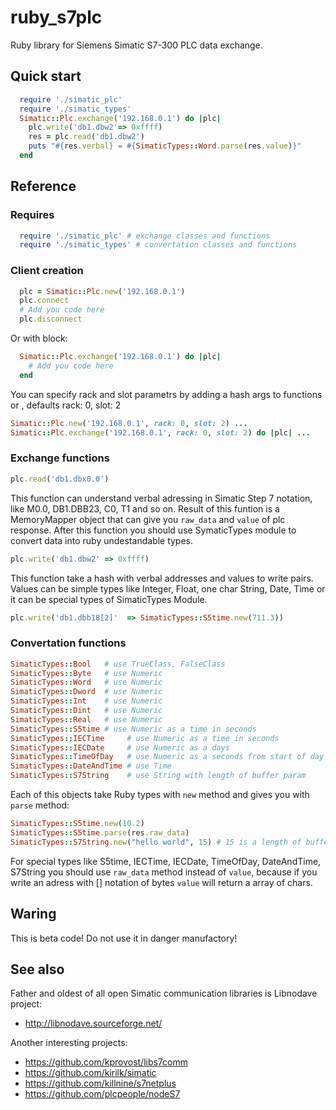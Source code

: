# ruby_s7plc
Ruby library for Siemens Simatic S7-300 PLC data exchange.

## Quick start
```ruby
  require './simatic_plc'
  require './simatic_types'
  Simatic::Plc.exchange('192.168.0.1') do |plc|
    plc.write('db1.dbw2'=> 0xffff)
    res = plc.read('db1.dbw2')
    puts "#{res.verbal} = #{SimaticTypes::Word.parse(res.value)}"
  end
```

## Reference
### Requires
```ruby
  require './simatic_plc' # exchange classes and functions
  require './simatic_types' # convertation classes and functions
```

### Client creation
```ruby
  plc = Simatic::Plc.new('192.168.0.1')
  plc.connect
  # Add you code here
  plc.disconnect
```

Or with block:
```ruby
  Simatic::Plc.exchange('192.168.0.1') do |plc|
    # Add you code here
  end
```

You can specify rack and slot parametrs by adding a hash args to functions <new> or <exchange>, defaults rack: 0, slot: 2
```ruby
Simatic::Plc.new('192.168.0.1', rack: 0, slot: 2) ...
Simatic::Plc.exchange('192.168.0.1', rack: 0, slot: 2) do |plc| ...
```

### Exchange functions
```ruby
plc.read('db1.dbx0.0')
```
This function can understand verbal adressing in Simatic Step 7 notation, like M0.0, DB1.DBB23, C0, T1 and so on.
Result of this funtion is a MemoryMapper object that can give you ```raw_data``` and ```value``` of plc response.
After this function you should use SymaticTypes module to convert data into ruby undestandable types.
```ruby
plc.write('db1.dbw2' => 0xffff)
```
This function take a hash with verbal addresses and values to write pairs. Values can be simple types like Integer, Float, one char String, Date, Time or it can be special types of SimaticTypes Module.
```ruby
plc.write('db1.dbb18[2]'  => SimaticTypes::S5time.new(711.3))
```

### Convertation functions
```ruby
SimaticTypes::Bool   # use TrueClass, FalseClass
SimaticTypes::Byte   # use Numeric
SimaticTypes::Word   # use Numeric
SimaticTypes::Dword  # use Numeric
SimaticTypes::Int    # use Numeric
SimaticTypes::Dint   # use Numeric
SimaticTypes::Real   # use Numeric
SimaticTypes::S5time # use Numeric as a time in seconds
SimaticTypes::IECTime     # use Numeric as a time in seconds
SimaticTypes::IECDate     # use Numeric as a days
SimaticTypes::TimeOfDay   # use Numeric as a seconds from start of day 0:00 a.m.
SimaticTypes::DateAndTime # use Time
SimaticTypes::S7String    # use String with length of buffer param
```
Each of this objects take Ruby types with ```new``` method and gives you with ```parse``` method:
```ruby
SimaticTypes::S5time.new(10.2)
SimaticTypes::S5time.parse(res.raw_data)
SimaticTypes::S7String.new("hello world", 15) # 15 is a length of buffer (address for this string to read or write must be [17])
```
For special types like S5time, IECTime, IECDate, TimeOfDay, DateAndTime, S7String you should use ```raw_data``` method instead of `value`, because if you write an adress with [] notation of bytes ```value``` will return a array of chars.

## Waring
This is beta code! Do not use it in danger manufactory!

## See also
Father and oldest of all open Simatic communication libraries is Libnodave project:
  * http://libnodave.sourceforge.net/

Another interesting projects:
  * https://github.com/kprovost/libs7comm
  * https://github.com/kirilk/simatic
  * https://github.com/killnine/s7netplus
  * https://github.com/plcpeople/nodeS7
